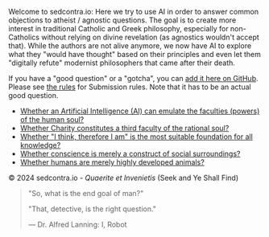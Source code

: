 Welcome to sedcontra.io: Here we try to use AI in order to answer common objections to 
atheist / agnostic questions. The goal is to create more interest in traditional Catholic and 
Greek philosophy, especially for non-Catholics without relying on divine revelation (as agnostics 
wouldn't accept that). While the authors are not alive anymore, we now have AI to explore what 
they "would have thought" based on their principles and even let them "digitally refute" 
modernist philosophers that came after their death. 

If you have a "good question" or a "gotcha", you can 
[add it here on GitHub](https://github.com/fschutt/sedcontra.io/issues).
Please see [the rules](/rules) for Submission rules. Note that it 
has to be an actual good question.

* [Whether an Artificial Intelligence (AI) can emulate the faculties (powers) of the human soul?](/aisoul)
* [Whether Charity constitutes a third faculty of the rational soul?](/charityfaculty)
* [Whether "I think, therefore I am" is the most suitable foundation for all knowledge?](/cogitoergosum)
* [Whether conscience is merely a construct of social surroundings?](/conscience)
* [Whether humans are merely highly developed animals?](/humansanimals)

© 2024 sedcontra.io - _Quaerite et Invenietis_ (Seek and Ye Shall Find)

> "So, what is the end goal of man?"
> 
> "That, detective, is the right question."
>
> — Dr. Alfred Lanning: I, Robot
